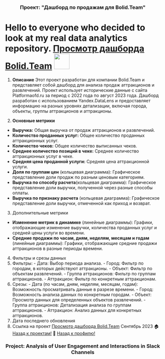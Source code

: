 <h3 align="center">Проект:  "Дашборд по продажам для Bolid.Team" </h3>
<h1>
 Hello to everyone who decided to look at my real data analytics repository.
   <a href="https://datalens.yandex/vydib8d1hkrgk"> Просмотр дашборда Bolid.Team</a>
  <img src="https://media.giphy.com/media/VHI6svvhu5xuqzyAoM/giphy.gif" width="50px"/>
</h1>
 
1. **Описание**
Этот проект разработан для компании Bolid.Team и представляет собой дашборд для анализа продаж аттракционов и развлечений. Проект использует исторические данные с сайта Platformaofd.ru за период с 2022 года по август 2023 года. Дашборд разработан с использованием Yandex.DataLens и предоставляет информацию на разных уровнях детализации, включая города, объекты, группы аттракционов и аттракционы.

2. **Основные метрики**
  - **Выручка:** Общая выручка от продаж аттракционов и развлечений.
  - **Количество проданных услуг:** Общее количество проданных аттракционных услуг.
  - **Количество чеков:** Общее количество выписанных чеков.
  - **Среднее количество позиций в чеке:** Среднее количество аттракционных услуг в чеке.
  - **Средняя цена проданной услуги:** Средняя цена аттракционной услуги.
  - **Доля по группам цен** (кольцевая диаграмма): Графическое представление доли продаж по разным ценовым категориям.
  - **Выручка по способу расчета**(кольцевая диаграмма): Графическое представление доли выручки, полученной через разные способы оплаты.
  - **Выручка по признаку расчета** (кольцевая диаграмма): Графическое представление доли выручки, отмеченной как приход и возврат.
3. Дополнительные метрики
  - **Изменение метрик в динамике** (линейные диаграммы): Графики, отображающие изменение выручки, количества проданных услуг и средней цены услуги во времени.
  - **Средние продажи по часам, дням, неделям, месяцам и годам** (линейные диаграммы): Графики, отображающие средние продажи аттракционов в разные периоды времени.
4. Фильтры и срезы данных
  1. Фильтры:
    - Дата: Выбор периода анализа.
    - Город: Фильтр по городам, в которых действуют аттракционы.
    - Объект: Фильтр по объектам развлечений.
    - Группа аттракционов: Фильтр по группам аттракционов.
    - Аттракцион: Фильтр по конкретным аттракционам.
  2. Срезы:
    - Дата (по часам, дням, неделям, месяцам, годам): Возможность просматривать данные в разрезе времени.
    - Город: Возможность анализа данных по конкретным городам.
    - Объект: Просмотр данных для определенных объектов развлечений.
    - Группа аттракционов: Детализация анализа по группам аттракционов.
    - Аттракцион: Анализ данных для конкретных аттракционов.
   3. Дата последнего обновления
   4. Ссылка на проект <a href="https://datalens.yandex/vydib8d1hkrgk"> Просмотр дашборда Bolid.Team</a>
Сентябрь 2023
🏠  <a href="https://github.com/MalykhinViktor/Date_analytics_real_data">Назад к проектам!</a>
:office:  <a href="https://github.com/MalykhinViktor" target="_blank">Назад к профилю!</a>

<h3 align="center">Project: Analysis of User Engagement and Interactions in Slack Channels</h3>

